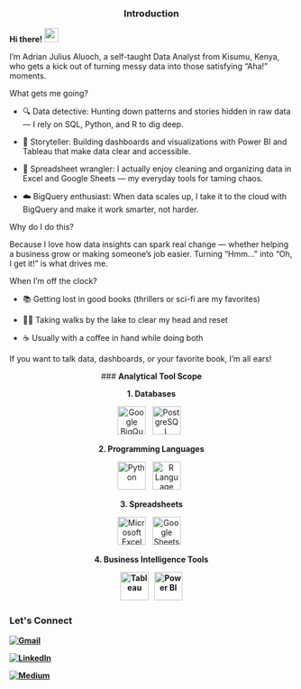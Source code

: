 ### <center><b>Introduction</b></center>

<b>Hi there! <img src="https://emojis.slackmojis.com/emojis/images/1536351075/4594/blob-wave.gif" width="25"/></b>

I’m Adrian Julius Aluoch, a self-taught Data Analyst from Kisumu, Kenya, who gets a kick out of turning messy data into those satisfying “Aha!” moments.

What gets me going?

  - 🔍 Data detective: Hunting down patterns and stories hidden in raw data — I rely on SQL, Python, and R to dig deep.
  
  - 🎨 Storyteller: Building dashboards and visualizations with Power BI and Tableau that make data clear and accessible.
  
  - 🧹 Spreadsheet wrangler: I actually enjoy cleaning and organizing data in Excel and Google Sheets — my everyday tools for taming chaos.
  
  - ☁️ BigQuery enthusiast: When data scales up, I take it to the cloud with BigQuery and make it work smarter, not harder.

Why do I do this?

Because I love how data insights can spark real change — whether helping a business grow or making someone’s job easier. Turning “Hmm...” into “Oh, I get it!” is what drives me.

When I’m off the clock?

  - 📚 Getting lost in good books (thrillers or sci-fi are my favorites)
  
  - 🚶‍♂️ Taking walks by the lake to clear my head and reset
  
  - ☕ Usually with a coffee in hand while doing both

If you want to talk data, dashboards, or your favorite book, I’m all ears!

<div align="center">
### <b>Analytical Tool Scope</b>

<b>1. Databases</b>

[<img src="https://www.vectorlogo.zone/logos/google_bigquery/google_bigquery-icon.svg" height="50" alt="Google BigQuery" />](https://cloud.google.com/bigquery)&nbsp;&nbsp;
[<img src="https://upload.wikimedia.org/wikipedia/commons/2/29/Postgresql_elephant.svg" height="50" width="50" alt="PostgreSQL" />](https://www.postgresql.org/)&nbsp;&nbsp;

<b>2. Programming Languages</b>

[<img src="https://upload.wikimedia.org/wikipedia/commons/thumb/c/c3/Python-logo-notext.svg/1200px-Python-logo-notext.svg.png" height="50" width="50" alt="Python" />](https://www.python.org/)&nbsp;&nbsp;
[<img src="https://download.logo.wine/logo/R_(programming_language)/R_(programming_language)-Logo.wine.png" height="50" alt="R Language" />](https://www.r-project.org/)&nbsp;&nbsp;

<b>3. Spreadsheets</b>

[<img src="https://upload.wikimedia.org/wikipedia/commons/3/34/Microsoft_Office_Excel_%282019–present%29.svg" height="50" alt="Microsoft Excel" />](https://www.microsoft.com/excel)&nbsp;&nbsp;
[<img src="https://google.oit.ncsu.edu/wp-content/uploads/sites/6/2021/01/Google_Sheets.max-2800x2800-1.png" height="50" alt="Google Sheets" />](https://www.google.com/sheets/about/)&nbsp;&nbsp;

<b>4. Business Intelligence Tools<b>

[<img src="https://img.icons8.com/color/512/tableau-software.png" height="50" width="50" alt="Tableau" />](https://www.tableau.com/)&nbsp;&nbsp;
[<img src="https://cdn.freelogovectors.net/wp-content/uploads/2023/11/power-bi-logo-freelogovectors.net_.png" height="50" alt="Power BI" />](https://powerbi.microsoft.com/)

</div>

### <b>Let's Connect</b>

[<img alt="Gmail" src="https://img.shields.io/badge/Gmail-D14836?style=for-the-badge&logo=gmail&logoColor=white" />](mailto:adrianjuliusaluoch@gmail.com)

[<img alt="LinkedIn" src="https://img.shields.io/badge/LinkedIn-%230E76A8.svg?&style=for-the-badge&logo=LinkedIn&logoColor=white" />](https://www.linkedin.com/in/adrian-julius-aluoch-b43184333/)

[<img alt="Medium" src="https://img.shields.io/badge/Medium-%23000000.svg?&style=for-the-badge&logo=Medium&logoColor=white"/>](https://medium.com/@adrianjuliusaluoch)
